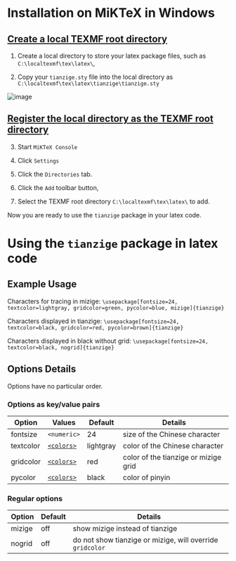 # Installation on MiKTeX in Windows

## [Create a local TEXMF root directory](https://miktex.org/faq/local-additions)
1. Create a local directory to store your latex package files, such as `C:\localtexmf\tex\latex\`, 

2. Copy your `tianzige.sty` file into the local directory as
`C:\localtexmf\tex\latex\tianzige\tianzige.sty`

![image](https://user-images.githubusercontent.com/19189069/135584016-5caba78c-517d-455b-85d5-eb5addbf3b79.png)

## [Register the local directory as the TEXMF root directory](https://miktex.org/howto/miktex-console)

3. Start `MiKTeX Console`

4. Click `Settings`

5. Click the `Directories` tab.  

6. Click the `Add` toolbar button,

7. Select the TEXMF root directory `C:\localtexmf\tex\latex\` to add.

Now you are ready to use the `tianzige` package in your latex code.

# Using the `tianzige` package in latex code

## Example Usage

Characters for tracing in mizige:
`\usepackage[fontsize=24, textcolor=lightgray, gridcolor=green, pycolor=blue, mizige]{tianzige}`

Characters displayed in tianzige:
`\usepackage[fontsize=24, textcolor=black, gridcolor=red, pycolor=brown]{tianzige}`

Characters displayed in black without grid:
`\usepackage[fontsize=24, textcolor=black, nogrid]{tianzige}`


## Options Details

Options have no particular order.

### Options as key/value pairs

Option | Values | Default | Details 
------ | ------ | ------- | ------
fontsize | `<numeric>` | 24 | size of the Chinese character
textcolor | [`<colors>`](https://www.overleaf.com/learn/latex/Using_colours_in_LaTeX#Named_colours_provided_by_the_xcolor_package) | lightgray |color of the Chinese character
gridcolor | [`<colors>`](https://www.overleaf.com/learn/latex/Using_colours_in_LaTeX#Named_colours_provided_by_the_xcolor_package) | red | color of the tianzige or mizige grid
pycolor | [`<colors>`](https://www.overleaf.com/learn/latex/Using_colours_in_LaTeX#Named_colours_provided_by_the_xcolor_package) | black | color of pinyin

### Regular options
Option | Default | Details 
------ | ------- | ------
mizige | off | show mizige instead of tianzige
nogrid | off | do not show tianzige or mizige, will override `gridcolor`

